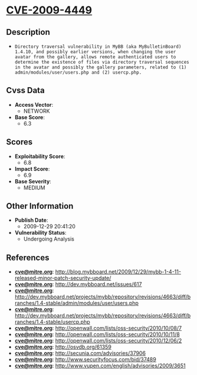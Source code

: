
# [CVE-2009-4449](http://blog.mybboard.net/2009/12/29/mybb-1-4-11-released-minor-patch-security-update/)

## Description

- `Directory traversal vulnerability in MyBB (aka MyBulletinBoard) 1.4.10, and possibly earlier versions, when changing the user avatar from the gallery, allows remote authenticated users to determine the existence of files via directory traversal sequences in the avatar and possibly the gallery parameters, related to (1) admin/modules/user/users.php and (2) usercp.php.`

## Cvss Data

- **Access Vector**:
  - NETWORK
- **Base Score**:
  - 6.3

## Scores

- **Exploitability Score**:
  - 6.8
- **Impact Score**:
  - 6.9
- **Base Severity**:
  - MEDIUM

## Other Information

- **Publish Date**:
  - 2009-12-29 20:41:20
- **Vulnerability Status**:
  - Undergoing Analysis

## References

- **cve@mitre.org**: http://blog.mybboard.net/2009/12/29/mybb-1-4-11-released-minor-patch-security-update/
- **cve@mitre.org**: http://dev.mybboard.net/issues/617
- **cve@mitre.org**: http://dev.mybboard.net/projects/mybb/repository/revisions/4663/diff/branches/1.4-stable/admin/modules/user/users.php
- **cve@mitre.org**: http://dev.mybboard.net/projects/mybb/repository/revisions/4663/diff/branches/1.4-stable/usercp.php
- **cve@mitre.org**: http://openwall.com/lists/oss-security/2010/10/08/7
- **cve@mitre.org**: http://openwall.com/lists/oss-security/2010/10/11/8
- **cve@mitre.org**: http://openwall.com/lists/oss-security/2010/12/06/2
- **cve@mitre.org**: http://osvdb.org/61359
- **cve@mitre.org**: http://secunia.com/advisories/37906
- **cve@mitre.org**: http://www.securityfocus.com/bid/37489
- **cve@mitre.org**: http://www.vupen.com/english/advisories/2009/3651
